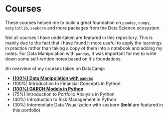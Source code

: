 # Courses
These courses helped me to build a great foundation on `pandas`, `numpy`, `matplotlib`, `seaborn` and more packages from the Data Science ecosystem. 

Not all courses I have undertaken are featured in this repository. This is mainly due to the fact that I have found it more useful to apply the learnings in practice rather than taking a copy of them into a notebook and adding my notes. For Data Manipulation with `pandas`, it was important for me to write down some self-written notes based on it's foundations. 

An overview of my courses taken on DataCamp:
* **[(100%) Data Manipulation with `pandas`](datacamp--data-manipulation-with-pandas/README.md)**
* (100%) Introduction to Financial Concepts in Python
* **[(100%) GARCH Models in Python](datacamp--garch-models/README.md)**
* (75%) Introduction to Portfolio Analysis in Python
* (40%) Introduction to Risk Management in Python
* (30%) Intermediate Data Visualization with seaborn
(**bold** are featured in this portfolio)